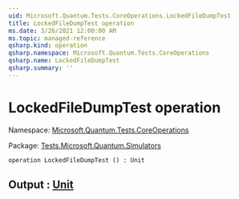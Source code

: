 ```yaml
---
uid: Microsoft.Quantum.Tests.CoreOperations.LockedFileDumpTest
title: LockedFileDumpTest operation
ms.date: 3/26/2021 12:00:00 AM
ms.topic: managed-reference
qsharp.kind: operation
qsharp.namespace: Microsoft.Quantum.Tests.CoreOperations
qsharp.name: LockedFileDumpTest
qsharp.summary: ''
---
```


# LockedFileDumpTest operation

Namespace: [Microsoft.Quantum.Tests.CoreOperations](xref:Microsoft.Quantum.Tests.CoreOperations)

Package: [Tests.Microsoft.Quantum.Simulators](https://nuget.org/packages/Tests.Microsoft.Quantum.Simulators)




```qsharp
operation LockedFileDumpTest () : Unit
```


## Output : [Unit](xref:microsoft.quantum.lang-ref.unit)

